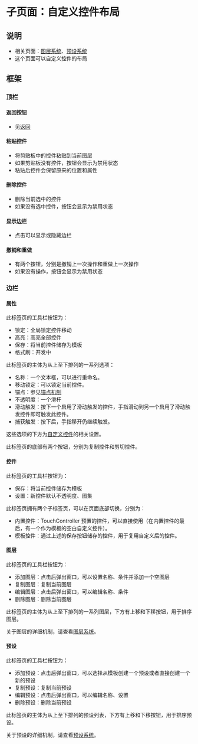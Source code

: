 # 子页面：自定义控件布局

## 说明

- 相关页面：[图层系统](/机制/自定义布局/图层系统.md)、[预设系统](/机制/自定义布局/预设系统.md)
- 这个页面可以自定义控件的布局

## 框架

### 顶栏

#### 返回按钮

- 见[返回](/GUI/设置界面/界面框架.md#返回)

#### 粘贴控件

- 将剪贴板中的控件粘贴到当前图层
- 如果剪贴板没有控件，按钮会显示为禁用状态
- 粘贴后控件会保留原来的位置和属性

#### 删除控件

- 删除当前选中的控件
- 如果没有选中控件，按钮会显示为禁用状态

#### 显示边栏

- 点击可以显示或隐藏边栏

#### 撤销和重做

- 有两个按钮，分别是撤销上一次操作和重做上一次操作
- 如果没有操作，按钮会显示为禁用状态

### 边栏

#### 属性

此标签页的工具栏按钮为：

- 锁定：全局锁定控件移动
- 高亮：高亮全部控件
- 保存：将当前控件储存为模板
- 格式刷：开发中

此标签页的主体为从上至下排列的一系列选项：

- 名称：一个文本框，可以进行重命名。
- 移动锁定：可以锁定当前控件。
- 锚点：参见[锚点机制](/机制/锚点机制.md)
- 不透明度：一个滑杆
- 滑动触发：按下一个启用了滑动触发的控件，手指滑动到另一个启用了滑动触发控件即可触发此控件。
- 捕获触发：按下后，手指移开仍继续触发。

这些选项的下方为[自定义控件](/机制/自定义控件.md)的相关设置。

此标签页的底部有两个按钮，分别为复制控件和剪切控件。

#### 控件

此标签页的工具栏按钮为：

- 保存：将当前控件储存为模板
- 设置：新控件默认不透明度、图集

此标签页拥有两个子标签页，可以在页面底部切换，分别为：

- 内置控件：TouchController 预置的控件，可以直接使用（在内置控件的最后，有一个作为模板的空白自定义控件）。
- 模板控件：通过上述的保存按钮储存的控件，用于复用自定义后的控件。

#### 图层

此标签页的工具栏按钮为：

- 添加图层：点击后弹出窗口，可以设置名称、条件并添加一个空图层
- 复制图层：复制当前图层
- 编辑图层：点击后弹出窗口，可以编辑名称、条件
- 删除图层：删除当前图层

此标签页的主体为从上至下排列的一系列图层，下方有上移和下移按钮，用于排序图层。

关于图层的详细机制，请查看[图层系统](/机制/自定义布局/图层系统.md)。

#### 预设

此标签页的工具栏按钮为：

- 添加预设：点击后弹出窗口，可以选择从模板创建一个预设或者直接创建一个新的预设
- 复制预设：复制当前预设
- 编辑预设：点击后弹出窗口，可以编辑名称、设置
- 删除预设：删除当前预设

此标签页的主体为从上至下排列的预设列表，下方有上移和下移按钮，用于排序预设。

关于预设的详细机制，请查看[预设系统](/机制/自定义布局/预设系统.md)。
